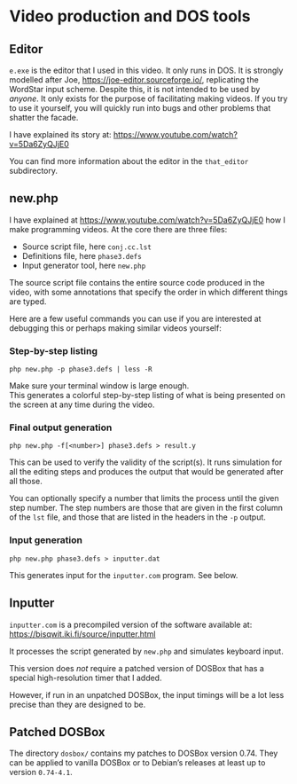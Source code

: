 # Video production and DOS tools

## Editor

`e.exe` is the editor that I used in this video. It only runs in DOS.
It is strongly modelled after Joe, https://joe-editor.sourceforge.io/,
replicating the WordStar input scheme.
Despite this, it is not intended to be used by *anyone*.
It only exists for the purpose of facilitating making videos.
If you try to use it yourself, you will quickly run into bugs
and other problems that shatter the facade.

I have explained its story at:
https://www.youtube.com/watch?v=5Da6ZyQJjE0

You can find more information about the editor
in the `that_editor` subdirectory.

## new.php

I have explained at https://www.youtube.com/watch?v=5Da6ZyQJjE0
how I make programming videos. At the core there are three files:

* Source script file, here `conj.cc.lst`
* Definitions file, here `phase3.defs`
* Input generator tool, here `new.php`

The source script file contains the entire source code produced in the
video, with some annotations that specify the order in which different
things are typed.

Here are a few useful commands you can use if you are interested at
debugging this or perhaps making similar videos yourself:

### Step-by-step listing

`php new.php -p phase3.defs | less -R`

Make sure your terminal window is large enough.  
This generates a colorful step-by-step listing of what
is being presented on the screen at any time
during the video.

### Final output generation

`php new.php -f[<number>] phase3.defs > result.y`

This can be used to verify the validity of the script(s).
It runs simulation for all the editing steps and produces
the output that would be generated after all those.

You can optionally specify a number that limits the process
until the given step number. The step numbers are those that
are given in the first column of the `lst` file,
and those that are listed in the headers in the `-p` output.

### Input generation

`php new.php phase3.defs > inputter.dat`

This generates input for the `inputter.com` program.
See below.

## Inputter

`inputter.com` is a precompiled version of the software available at:
https://bisqwit.iki.fi/source/inputter.html

It processes the script generated by `new.php` and simulates keyboard input.

This version does *not* require a patched version of DOSBox
that has a special high-resolution timer that I added.

However, if run in an unpatched DOSBox,
the input timings will be a lot less precise than they are designed to be.

## Patched DOSBox

The directory `dosbox/` contains my patches to DOSBox version 0.74.
They can be applied to vanilla DOSBox or to Debian’s releases
at least up to version `0.74-4.1`.
